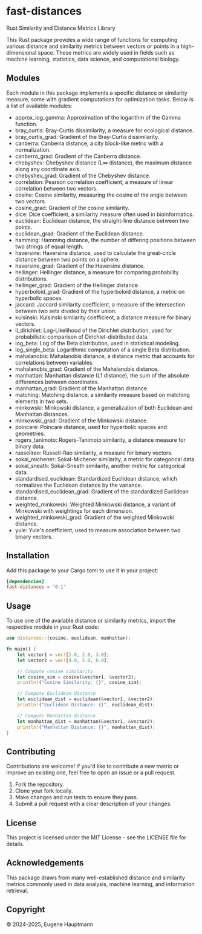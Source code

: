 # fast-distances

Rust Similarity and Distance Metrics Library

This Rust package provides a wide range of functions for computing various distance and similarity metrics between vectors or points in a high-dimensional space. These metrics are widely used in fields such as machine learning, statistics, data science, and computational biology.

## Modules

Each module in this package implements a specific distance or similarity measure, some with gradient computations for optimization tasks. Below is a list of available modules:

* approx_log_gamma: Approximation of the logarithm of the Gamma function.
* bray_curtis: Bray-Curtis dissimilarity, a measure for ecological distance.
* bray_curtis_grad: Gradient of the Bray-Curtis dissimilarity.
* canberra: Canberra distance, a city block-like metric with a normalization.
* canberra_grad: Gradient of the Canberra distance.
* chebyshev: Chebyshev distance (L∞ distance), the maximum distance along any coordinate axis.
* chebyshev_grad: Gradient of the Chebyshev distance.
* correlation: Pearson correlation coefficient, a measure of linear correlation between two vectors.
* cosine: Cosine similarity, measuring the cosine of the angle between two vectors.
* cosine_grad: Gradient of the cosine similarity.
* dice: Dice coefficient, a similarity measure often used in bioinformatics.
* euclidean: Euclidean distance, the straight-line distance between two points.
* euclidean_grad: Gradient of the Euclidean distance.
* hamming: Hamming distance, the number of differing positions between two strings of equal length.
* haversine: Haversine distance, used to calculate the great-circle distance between two points on a sphere.
* haversine_grad: Gradient of the Haversine distance.
* hellinger: Hellinger distance, a measure for comparing probability distributions.
* hellinger_grad: Gradient of the Hellinger distance.
* hyperboloid_grad: Gradient of the hyperboloid distance, a metric on hyperbolic spaces.
* jaccard: Jaccard similarity coefficient, a measure of the intersection between two sets divided by their union.
* kulsinski: Kulsinski similarity coefficient, a distance measure for binary vectors.
* ll_dirichlet: Log-Likelihood of the Dirichlet distribution, used for probabilistic comparison of Dirichlet-distributed data.
* log_beta: Log of the Beta distribution, used in statistical modeling.
* log_single_beta: Logarithmic computation of a single Beta distribution.
* mahalanobis: Mahalanobis distance, a distance metric that accounts for correlations between variables.
* mahalanobis_grad: Gradient of the Mahalanobis distance.
* manhattan: Manhattan distance (L1 distance), the sum of the absolute differences between coordinates.
* manhattan_grad: Gradient of the Manhattan distance.
* matching: Matching distance, a similarity measure based on matching elements in two sets.
* minkowski: Minkowski distance, a generalization of both Euclidean and Manhattan distances.
* minkowski_grad: Gradient of the Minkowski distance.
* poincare: Poincaré distance, used for hyperbolic spaces and geometries.
* rogers_tanimoto: Rogers-Tanimoto similarity, a distance measure for binary data.
* russellrao: Russell-Rao similarity, a measure for binary vectors.
* sokal_michener: Sokal-Michener similarity, a metric for categorical data.
* sokal_sneath: Sokal-Sneath similarity, another metric for categorical data.
* standardised_euclidean: Standardized Euclidean distance, which normalizes the Euclidean distance by the variance.
* standardised_euclidean_grad: Gradient of the standardized Euclidean distance.
* weighted_minkowski: Weighted Minkowski distance, a variant of Minkowski with weightings for each dimension.
* weighted_minkowski_grad: Gradient of the weighted Minkowski distance.
* yule: Yule's coefficient, used to measure association between two binary vectors.


## Installation

Add this package to your Cargo.toml to use it in your project:

```toml
[dependencies]
fast-distances = "0.1"
```

## Usage

To use one of the available distance or similarity metrics, import the respective module in your Rust code:

```rust
use distances::{cosine, euclidean, manhattan};

fn main() {
    let vector1 = vec![1.0, 2.0, 3.0];
    let vector2 = vec![4.0, 5.0, 6.0];

    // Compute cosine similarity
    let cosine_sim = cosine(&vector1, &vector2);
    println!("Cosine Similarity: {}", cosine_sim);

    // Compute Euclidean distance
    let euclidean_dist = euclidean(&vector1, &vector2);
    println!("Euclidean Distance: {}", euclidean_dist);

    // Compute Manhattan distance
    let manhattan_dist = manhattan(&vector1, &vector2);
    println!("Manhattan Distance: {}", manhattan_dist);
}
```

## Contributing

Contributions are welcome! If you'd like to contribute a new metric or improve an existing one, feel free to open an issue or a pull request.

1. Fork the repository.
2. Clone your fork locally.
3. Make changes and run tests to ensure they pass.
4. Submit a pull request with a clear description of your changes.

## License

This project is licensed under the MIT License - see the LICENSE file for details.

## Acknowledgements

This package draws from many well-established distance and similarity metrics commonly used in data analysis, machine learning, and information retrieval.

## Copyright

© 2024-2025, Eugene Hauptmann